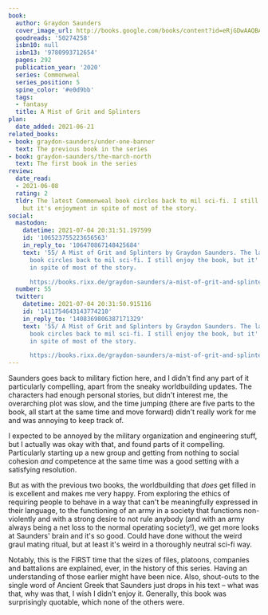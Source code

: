 ```yaml
---
book:
  author: Graydon Saunders
  cover_image_url: http://books.google.com/books/content?id=eRjGDwAAQBAJ&printsec=frontcover&img=1&zoom=1&edge=curl&source=gbs_api
  goodreads: '50274258'
  isbn10: null
  isbn13: '9780993712654'
  pages: 292
  publication_year: '2020'
  series: Commonweal
  series_position: 5
  spine_color: '#e0d9bb'
  tags:
  - fantasy
  title: A Mist of Grit and Splinters
plan:
  date_added: 2021-06-21
related_books:
- book: graydon-saunders/under-one-banner
  text: The previous book in the series
- book: graydon-saunders/the-march-north
  text: The first book in the series
review:
  date_read:
  - 2021-06-08
  rating: 2
  tldr: The latest Commonweal book circles back to mil sci-fi. I still enjoy the book,
    but it's enjoyment in spite of most of the story.
social:
  mastodon:
    datetime: 2021-07-04 20:31:51.197599
    id: '106523755223656563'
    in_reply_to: '106470867148425684'
    text: '55/ A Mist of Grit and Splinters by Graydon Saunders. The latest Commonweal
      book circles back to mil sci-fi. I still enjoy the book, but it''s enjoyment
      in spite of most of the story.

      https://books.rixx.de/graydon-saunders/a-mist-of-grit-and-splinters/ #rixxReads'
  number: 55
  twitter:
    datetime: 2021-07-04 20:31:50.915116
    id: '1411754643143774210'
    in_reply_to: '1408369806387171329'
    text: '55/ A Mist of Grit and Splinters by Graydon Saunders. The latest Commonweal
      book circles back to mil sci-fi. I still enjoy the book, but it''s enjoyment
      in spite of most of the story.

      https://books.rixx.de/graydon-saunders/a-mist-of-grit-and-splinters/'
---
```


Saunders goes back to military fiction here, and I didn't find any part of it particularly compelling, apart from the
sneaky worldbuilding updates. The characters had enough personal stories, but didn't interest me, the overarching plot
was slow, and the time jumping (there are five parts to the book, all start at the same time and move forward) didn't
really work for me and was annoying to keep track of.

I expected to be annoyed by the military organization and engineering stuff, but I actually was okay with that, and
found parts of it compelling. Particularly starting up a new group and getting from nothing to social cohesion *and*
competence at the same time was a good setting with a satisfying resolution.

But as with the previous two books, the worldbuilding that *does* get filled in is excellent and makes me very happy.
From exploring the ethics of requiring people to behave in a way that can't be meaningfully expressed in their language,
to the functioning of an army in a society that functions non-violently and with a strong desire to not rule anybody
(and with an army always being a net loss to the normal operating society!), we get more looks at Saunders' brain and
it's so good. Could have done without the weird graul mating ritual, but at least it's weird in a thoroughly neutral
sci-fi way.

Notably, this is the FIRST time that the sizes of files, platoons, companies and battalions are explained, ever, in the
history of this series. Having an understanding of those earlier might have been nice. Also, shout-outs to the single
word of Ancient Greek that Saunders just drops in his text – what was that, why was that, I wish I didn't enjoy it.
Generally, this book was surprisingly quotable, which none of the others were.
